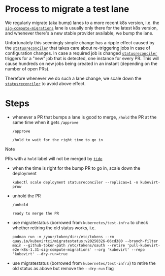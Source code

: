 # Process to migrate a test lane

We regularly migrate (aka bump) lanes to a more recent k8s version, i.e. the [`sig-compute-migrations`] lane is usually only there for the latest k8s version, and whenever there's a new stable provider available, we bump the lane.

Unfortunately this seemingly simple change has a ripple effect caused by the [`statusreconciler`] that takes care about re-triggering jobs in case of configuration changes. In case a required job is changed [`statusreconciler`] triggers for a "new" job that is detected, one instance for every PR. This will cause hundreds on new jobs being created in an instant (depending on the number of open PRs).

Therefore whenever we do such a lane change, we scale down the [`statusreconciler`] to avoid above effect.

# Steps

* whenever a PR that bumps a lane is good to merge, `/hold` the PR at the same time when it gets `/approve`

      /approve

      /hold to wait for the right time to go in
> [!NOTE]
> PRs with a `hold` label will not be merged by [`tide`]
* when the time is right for the bump PR to go in, scale down the deployment

      kubectl scale deployment statusreconciler --replicas=1 -n kubevirt-prow
* unhold the PR

      /unhold

      ready to merge the PR
* use migratestatus (borrowed from `kubernetes/test-infra` to check whether retiring the old status works, i.e.

      podman run -v /your/token/dir:/etc/tokens --rm quay.io/kubevirtci/migratestatus:v20250326-66cd380 --branch-filter main --github-token-path /etc/tokens/oauth --retire 'pull-kubevirt-e2e-k8s-1.31-sig-compute-migrations' --org 'kubevirt' --repo 'kubevirt' --dry-run=true
* use migratestatus (borrowed from `kubernetes/test-infra`) to retire the old status as above but remove the `--dry-run` flag

[`statusreconciler`]: https://docs.prow.k8s.io/docs/components/optional/status-reconciler/
[`tide`]: https://docs.prow.k8s.io/docs/components/core/tide/
[`sig-compute-migrations`]: https://github.com/kubevirt/project-infra/blob/66cd38052e41a0e24689c9edc4d834e12d3d8828/github/ci/prow-deploy/files/jobs/kubevirt/kubevirt/kubevirt-presubmits.yaml#L964
